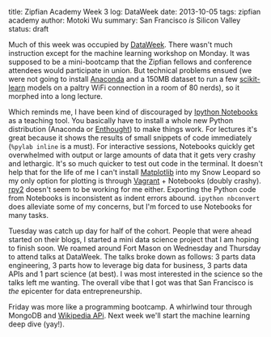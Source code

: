 title: Zipfian Academy Week 3 log: DataWeek
date: 2013-10-05
tags: zipfian academy
author: Motoki Wu
summary: San Francisco *is* Silicon Valley
status: draft

Much of this week was occupied by [DataWeek](http://dataweek.co/). There wasn't much instruction except for the machine learning workshop on Monday. It was supposed to be a mini-bootcamp that the Zipfian fellows and conference attendees would participate in union. But technical problems ensued (we were not going to install [Anaconda](https://store.continuum.io/cshop/anaconda/) and a 150MB dataset to run a few [scikit-learn](http://scikit-learn.org/stable/) models on a paltry WiFi connection in a room of 80 nerds), so it morphed into a long lecture. 

Which reminds me, I have been kind of discouraged by [Ipython Notebooks](http://ipython.org/notebook.html) as a teaching tool. You basically have to install a whole new Python distribution (Anaconda or [Enthought](https://www.enthought.com/)) to make things work. For lectures it's great because it shows the results of small snippets of code immediately (```%pylab inline``` is a must). For interactive sessions, Notebooks quickly get overwhelmed with output or large amounts of data that it gets very crashy and lethargic. It's so much quicker to test out code in the terminal. It doesn't help that for the life of me I can't install [Matplotlib](http://matplotlib.org/) into my Snow Leopard so my only option for plotting is through [Vagrant](http://vagrantup.com/) + Notebooks (doubly crashy). [rpy2](http://rpy.sourceforge.net/rpy2.html) doesn't seem to be working for me either. Exporting the Python code from Notebooks is inconsistent as indent errors abound. ```ipython nbconvert``` does alleviate some of my concerns, but I'm forced to use Notebooks for many tasks.

Tuesday was catch up day for half of the cohort. People that were ahead started on their blogs, I started a mini data science project that I am hoping to finish soon. We roamed around Fort Mason on Wednesday and Thursday to attend talks at DataWeek. The talks broke down as follows: 3 parts data engineering, 3 parts how to leverage big data for business, 3 parts data APIs and 1 part science (at best). I was most interested in the science so the talks left me wanting. The overall vibe that I got was that San Francisco is *the* epicenter for data entrepreneurship. 

Friday was more like a programming bootcamp. A whirlwind tour through MongoDB and [Wikipedia APi](http://www.mediawiki.org/wiki/API:Main_page). Next week we'll start the machine learning deep dive (yay!).